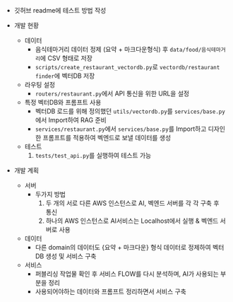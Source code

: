 - 깃허브 readme에 테스트 방법 작성
    
- 개발 현황
    - 데이터
        - 음식테마거리 데이터 정제 (요약 + 마크다운형식) 후 `data/food/음식테마거리`에 CSV 형태로 저장
        - `scripts/create_restaurant_vectordb.py`로 `vectordb/restaurant finder`에 벡터DB 저장
    - 라우팅 설정
        - `routers/restaurant.py`에서 API 통신을 위한 URL을 설정
    - 특정 벡터DB와 프롬프트 사용
        - 벡터DB 로드를 위해 정의했던 `utils/vectordb.py`를 `services/base.py`에서 Import하여 RAG 준비
        - `services/restaurant.py`에서 `services/base.py`를 Import하고 디자인한 프롬프트를 적용하여 벡엔드로 보낼 데이터를 생성
    - 테스트
        1. `tests/test_api.py`를 실행하여 테스트 가능
- 개발 계획
    - 서버
        - 두가지 방법
            1. 두 개의 서로 다른 AWS 인스턴스로 AI, 벡엔드 서버를 각 각 구축 후 통신
            2. 하나의 AWS 인스턴스로 AI서비스는 Localhost에서 실행 & 벡엔드 서버로 사용
    - 데이터
        - 다른 domain의 데이터도 {요약 + 마크다운} 형식 데이터로 정제하여 벡터DB 생성 및 서비스 구축
    - 서비스
        - 퍼블리싱 작업물 확인 후 서비스 FLOW를 다시 분석하며, AI가 사용되는 부분을 정리
        - 사용되어야하는 데이터와 프롬프트 정리하면서 서비스 구축